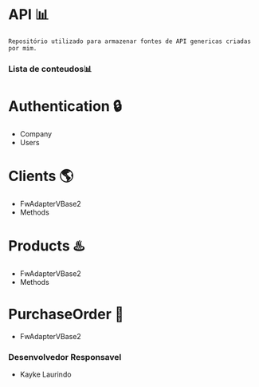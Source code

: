 # API 📊
    Repositório utilizado para armazenar fontes de API genericas criadas por mim.

### Lista de conteudos📊

# Authentication 🔒
* Company
* Users

# Clients 🌎
* FwAdapterVBase2
* Methods

# Products ♨️
* FwAdapterVBase2
* Methods

# PurchaseOrder 🛒
* FwAdapterVBase2

### Desenvolvedor Responsavel
* Kayke Laurindo
